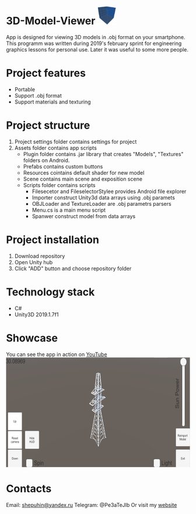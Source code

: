 # 3D-Model-Viewer <img src="https://github.com/Pe3aTeJlb/Pe3aTeJlb/blob/main/ReadmeResources/3D-Model-Viewer/%D0%BB%D0%BE%D0%B3%D0%BE.png" width="50" height="50" />

App is designed for viewing 3D models in .obj format on your smartphone.
This programm was written during 2019's february sprint for engineering graphics lessons for personal use.
Later it was useful to some more people.

# Project features
* Portable
* Support .obj format
* Support materials and texturing

# Project structure
 1. Project settings folder contains settings for project
 2. Assets folder contains app scripts
    * Plugin folder contains .jar library that creates "Models", "Textures" folders on Android.
    * Prefabs contains custom buttons
    * Resources cointains default shader for new model
    * Scene contains main scene and exposition scene
    * Scripts folder contains scripts
        * Filesecetor and FileselectorStylee provides Android file explorer
        * Importer construct Unity3d data arrays using .obj paramets
        * OBJLoader and TextureLoader are .obj parametrs parsers
        * Menu.cs is a main menu script
        * Spanwer construct model from data arrays

# Project installation
1. Download repository 
2. Open Unity  hub
3. Click "ADD" button and choose repository folder

# Technology stack
 - C#
 - Unity3D 2019.1.7f1

# Showcase
You can see the app in action on [YouTube](https://www.youtube.com/watch?v=qu_g4EcS6NE)  
<img src="https://github.com/Pe3aTeJlb/Pe3aTeJlb/blob/main/ReadmeResources/3D-Model-Viewer/%D0%91%D0%B5%D0%B7%D1%8B%D0%BC%D1%8F%D0%BD%D0%BD%D1%8B%D0%B93.png" width="600" height="300" />


# Contacts
Email: shepuhin@yandex.ru
Telegram: @Pe3aTeJlb
Or visit my [website](https://sites.google.com/view/pplosstudio/%D0%B3%D0%BB%D0%B0%D0%B2%D0%BD%D0%B0%D1%8F)
